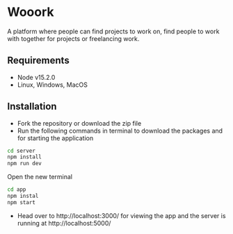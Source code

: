 # Wooork

A platform where people can find projects to work on, find people to work with together
for projects or freelancing work.

## Requirements

- Node v15.2.0
- Linux, Windows, MacOS

## Installation

- Fork the repository or download the zip file
- Run the following commands in terminal to download the packages and for starting the application

```bash
cd server
npm install
npm run dev
```

Open the new terminal

```bash
cd app
npm instal
npm start
```

- Head over to http://localhost:3000/ for viewing the app and the server is running at http://localhost:5000/
